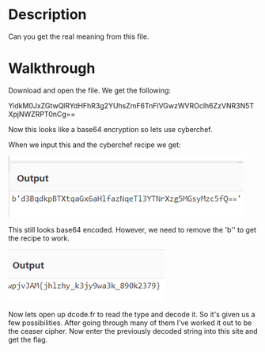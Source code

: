 # Description
Can you get the real meaning from this file.

# Walkthrough
Download and open the file. We get the following:

YidkM0JxZGtwQlRYdHFhR3g2YUhsZmF6TnFlVGwzWVROclh6ZzVNR3N5TXpjNWZRPT0nCg==

Now this looks like a base64 encryption so lets use cyberchef.

When we input this and the cyberchef recipe we get:

![alt text](/Easy/Crypto/images/interencdec1.png)

This still looks base64 encoded. However, we need to remove the 'b'' to get the recipe to work. 

![alt text](/Easy/Crypto/images/interencdec2.png)

Now lets open up dcode.fr to read the type and decode it. So it's given us a few possibilities. After going through many of them I've worked it out to be the ceaser cipher. Now enter the previously decoded string into this site and get the flag. 